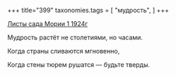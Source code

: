 +++
title="399"
taxonomies.tags = [
 "мудрость",
]
+++

[Листы сада Мории 1 1924г](/agni/1924)

Мудрость растёт не столетиями, но часами.   

Когда страны сливаются мгновенно,   

Когда стены тюрем рушатся — будьте тверды.   

   

